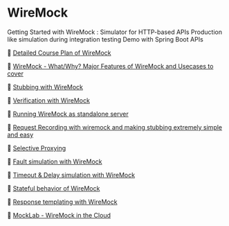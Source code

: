 # WireMock
Getting Started with WireMock : Simulator for HTTP-based APIs
Production like simulation during integration testing
Demo with Spring Boot APIs

🎯 [Detailed Course Plan of WireMock](https://youtu.be/VouscOgOmZE)

🎯 [WireMock - What/Why? Major Features of WireMock and Usecases to cover](https://youtu.be/xJs-KuEL-co)

🎯 [Stubbing with WireMock](https://youtu.be/4Rp2Xw-5_aI)

🎯 [Verification with WireMock](https://youtu.be/akHae3jXDyQ)

🎯 [Running WireMock as standalone server](https://youtu.be/_hAns6gzk8A)

🎯 [Request Recording with wiremock and making stubbing extremely simple and easy](https://youtu.be/9VJkrrt04-w)

🎯 [Selective Proxying](https://youtu.be/DXmC-M-qY2g)

🎯 [Fault simulation with WireMock](https://youtu.be/fkfAwLrrkOE)

🎯 [Timeout & Delay simulation with WireMock](https://youtu.be/5jyL0yLu308)

🎯 [Stateful behavior of WireMock](https://youtu.be/D9e3ODqqlsE)

🎯 [Response templating with WireMock](https://youtu.be/0tU3dhIymck)

🎯 [MockLab - WireMock in the Cloud](https://youtu.be/v2JcsUyFEGk)



 
